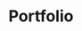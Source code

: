 ---
title: Portfolio
layout: collection
permalink: /portfolio/
collection: portfolio
sort_by: number
classes: wide
author_profile: true
entries_layout: grid
---
